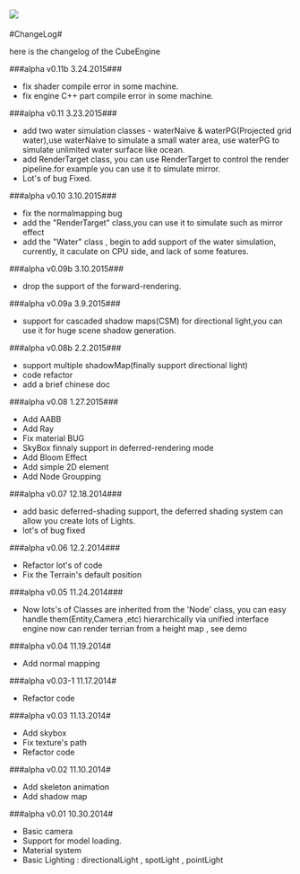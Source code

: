![](logo.png)
===================

#ChangeLog#

here is the changelog of the CubeEngine

###alpha v0.11b 3.24.2015###
* fix shader compile error in some machine.
* fix engine C++ part compile error in some machine.

###alpha v0.11 3.23.2015###
* add two water simulation classes - waterNaive & waterPG(Projected grid water),use waterNaive to simulate a small water area, use waterPG to simulate unlimited water surface like ocean.
* add RenderTarget class, you can use RenderTarget to control the render pipeline.for example you can use it to simulate mirror.
* Lot's of bug Fixed.

###alpha v0.10 3.10.2015###
* fix the normalmapping bug
* add the "RenderTarget" class,you can use it to simulate such as mirror effect
* add the "Water" class , begin to add support of the water simulation, currently, it caculate on CPU side,
and lack of some features.

###alpha v0.09b 3.10.2015###
* drop the support of the forward-rendering.

###alpha v0.09a 3.9.2015###
* support for cascaded shadow maps(CSM) for directional light,you can use it for huge scene shadow generation.

###alpha v0.08b 2.2.2015###
* support multiple shadowMap(finally support directional light)
* code refactor
* add a brief chinese doc

###alpha v0.08 1.27.2015###
* Add AABB
* Add Ray
* Fix material BUG
* SkyBox finnaly support in deferred-rendering mode
* Add Bloom Effect
* Add simple 2D element
* Add Node Groupping 

###alpha v0.07 12.18.2014###
* add basic deferred-shading support, the deferred shading system can allow you create lots of Lights.
* lot's of bug fixed

###alpha v0.06 12.2.2014###
* Refactor lot's of code
* Fix the Terrain's default position

###alpha v0.05 11.24.2014###
* Now lots's of Classes are inherited from the 'Node' class, you can easy handle them(Entity,Camera ,etc) hierarchically via unified interface  
engine now can render terrian from a height map , see demo

###alpha v0.04 11.19.2014#
* Add normal mapping

###alpha v0.03-1 11.17.2014#
* Refactor code

###alpha v0.03 11.13.2014#
* Add skybox
* Fix texture's path 
* Refactor code

###alpha v0.02 11.10.2014#
* Add skeleton animation
* Add shadow map

###alpha v0.01 10.30.2014#
* Basic camera
* Support for model loading.
* Material system
* Basic Lighting : directionalLight , spotLight , pointLight